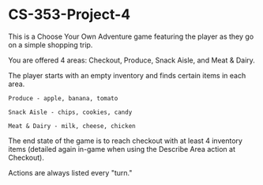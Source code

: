 # CS-353-Project-4

This is a Choose Your Own Adventure game featuring the player as they go on a simple shopping trip.

You are offered 4 areas: Checkout, Produce, Snack Aisle, and Meat & Dairy.

The player starts with an empty inventory and finds certain items in each area.

	Produce - apple, banana, tomato
  
	Snack Aisle - chips, cookies, candy
  
	Meat & Dairy - milk, cheese, chicken
  
The end state of the game is to reach checkout with at least 4 inventory items (detailed again in-game when using the Describe Area action at Checkout).

Actions are always listed every "turn."
 
